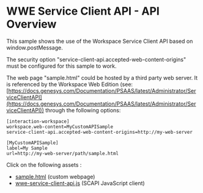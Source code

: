 # WWE Service Client API - API Overview

This sample shows the use of the Workspace Service Client API based on window.postMessage.

The security option "service-client-api.accepted-web-content-origins" must be configured for this sample to work.

The web page "sample.html" could be hosted by a third party web server.
It is referenced by the Workspace Web Edition (see: [https://docs.genesys.com/Documentation/PSAAS/latest/Administrator/ServiceClientAPI](https://docs.genesys.com/Documentation/PSAAS/latest/Administrator/ServiceClientAPI)) through the following options:

```
[interaction-workspace]
workspace.web-content=MyCustomAPISample
service-client-api.accepted-web-content-origins=http://my-web-server

[MyCustomAPISample]
label=My Sample
url=http://my-web-server/path/sample.html
```

Click on the following assets :

- [sample.html](./sample.html) (custom webpage)
- [wwe-service-client-api.js](./wwe-service-client-api.js) (SCAPI JavaScript client)
